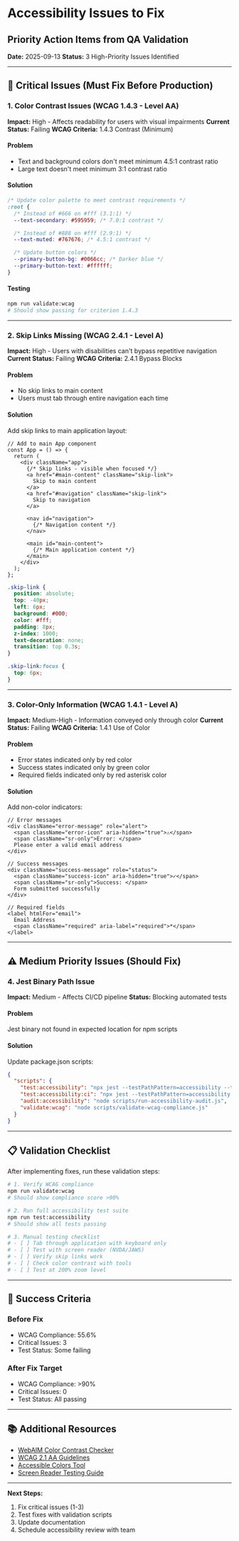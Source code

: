# Accessibility Issues to Fix
## Priority Action Items from QA Validation

**Date:** 2025-09-13
**Status:** 3 High-Priority Issues Identified

---

## 🚨 Critical Issues (Must Fix Before Production)

### 1. Color Contrast Issues (WCAG 1.4.3 - Level AA)
**Impact:** High - Affects readability for users with visual impairments
**Current Status:** Failing
**WCAG Criteria:** 1.4.3 Contrast (Minimum)

#### Problem
- Text and background colors don't meet minimum 4.5:1 contrast ratio
- Large text doesn't meet minimum 3:1 contrast ratio

#### Solution
```css
/* Update color palette to meet contrast requirements */
:root {
  /* Instead of #666 on #fff (3.1:1) */
  --text-secondary: #595959; /* 7.0:1 contrast */

  /* Instead of #888 on #fff (2.9:1) */
  --text-muted: #767676; /* 4.5:1 contrast */

  /* Update button colors */
  --primary-button-bg: #0066cc; /* Darker blue */
  --primary-button-text: #ffffff;
}
```

#### Testing
```bash
npm run validate:wcag
# Should show passing for criterion 1.4.3
```

---

### 2. Skip Links Missing (WCAG 2.4.1 - Level A)
**Impact:** High - Users with disabilities can't bypass repetitive navigation
**Current Status:** Failing
**WCAG Criteria:** 2.4.1 Bypass Blocks

#### Problem
- No skip links to main content
- Users must tab through entire navigation each time

#### Solution
Add skip links to main application layout:

```tsx
// Add to main App component
const App = () => {
  return (
    <div className="app">
      {/* Skip links - visible when focused */}
      <a href="#main-content" className="skip-link">
        Skip to main content
      </a>
      <a href="#navigation" className="skip-link">
        Skip to navigation
      </a>

      <nav id="navigation">
        {/* Navigation content */}
      </nav>

      <main id="main-content">
        {/* Main application content */}
      </main>
    </div>
  );
};
```

```css
.skip-link {
  position: absolute;
  top: -40px;
  left: 6px;
  background: #000;
  color: #fff;
  padding: 8px;
  z-index: 1000;
  text-decoration: none;
  transition: top 0.3s;
}

.skip-link:focus {
  top: 6px;
}
```

---

### 3. Color-Only Information (WCAG 1.4.1 - Level A)
**Impact:** Medium-High - Information conveyed only through color
**Current Status:** Failing
**WCAG Criteria:** 1.4.1 Use of Color

#### Problem
- Error states indicated only by red color
- Success states indicated only by green color
- Required fields indicated only by red asterisk color

#### Solution
Add non-color indicators:

```tsx
// Error messages
<div className="error-message" role="alert">
  <span className="error-icon" aria-hidden="true">⚠️</span>
  <span className="sr-only">Error: </span>
  Please enter a valid email address
</div>

// Success messages
<div className="success-message" role="status">
  <span className="success-icon" aria-hidden="true">✓</span>
  <span className="sr-only">Success: </span>
  Form submitted successfully
</div>

// Required fields
<label htmlFor="email">
  Email Address
  <span className="required" aria-label="required">*</span>
</label>
```

---

## ⚠️ Medium Priority Issues (Should Fix)

### 4. Jest Binary Path Issue
**Impact:** Medium - Affects CI/CD pipeline
**Status:** Blocking automated tests

#### Problem
Jest binary not found in expected location for npm scripts

#### Solution
Update package.json scripts:

```json
{
  "scripts": {
    "test:accessibility": "npx jest --testPathPattern=accessibility --testTimeout=30000",
    "test:accessibility:ci": "npx jest --testPathPattern=accessibility --testTimeout=30000 --ci --watchAll=false --coverage",
    "audit:accessibility": "node scripts/run-accessibility-audit.js",
    "validate:wcag": "node scripts/validate-wcag-compliance.js"
  }
}
```

---

## 📋 Validation Checklist

After implementing fixes, run these validation steps:

```bash
# 1. Verify WCAG compliance
npm run validate:wcag
# Should show compliance score >90%

# 2. Run full accessibility test suite
npm run test:accessibility
# Should show all tests passing

# 3. Manual testing checklist
# - [ ] Tab through application with keyboard only
# - [ ] Test with screen reader (NVDA/JAWS)
# - [ ] Verify skip links work
# - [ ] Check color contrast with tools
# - [ ] Test at 200% zoom level
```

---

## 🎯 Success Criteria

### Before Fix
- WCAG Compliance: 55.6%
- Critical Issues: 3
- Test Status: Some failing

### After Fix Target
- WCAG Compliance: >90%
- Critical Issues: 0
- Test Status: All passing

---

## 📚 Additional Resources

- [WebAIM Color Contrast Checker](https://webaim.org/resources/contrastchecker/)
- [WCAG 2.1 AA Guidelines](https://www.w3.org/WAI/WCAG21/quickref/?versions=2.1&levels=aa)
- [Accessible Colors Tool](https://accessible-colors.com/)
- [Screen Reader Testing Guide](https://webaim.org/articles/screenreader_testing/)

---

**Next Steps:**
1. Fix critical issues (1-3)
2. Test fixes with validation scripts
3. Update documentation
4. Schedule accessibility review with team